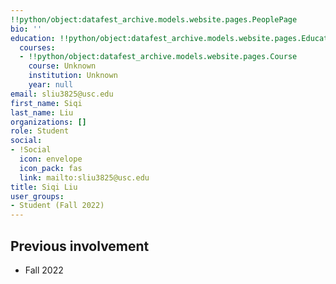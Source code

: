 ```yaml
---
!!python/object:datafest_archive.models.website.pages.PeoplePage
bio: ''
education: !!python/object:datafest_archive.models.website.pages.Education
  courses:
  - !!python/object:datafest_archive.models.website.pages.Course
    course: Unknown
    institution: Unknown
    year: null
email: sliu3825@usc.edu
first_name: Siqi
last_name: Liu
organizations: []
role: Student
social:
- !Social
  icon: envelope
  icon_pack: fas
  link: mailto:sliu3825@usc.edu
title: Siqi Liu
user_groups:
- Student (Fall 2022)
---
```



## Previous involvement

* Fall 2022

